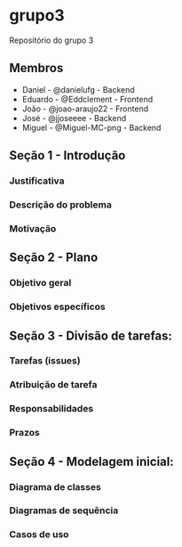 # grupo3
Repositório do grupo 3

## Membros 
* Daniel - @danielufg - Backend
* Eduardo - @Eddclement - Frontend
* João - @joao-araujo22 - Frontend
* José - @jjoseeee - Backend
* Miguel - @Miguel-MC-png - Backend

## Seção 1 - Introdução

### Justificativa

### Descrição do problema

### Motivação

## Seção 2 - Plano

### Objetivo geral 

### Objetivos específicos

## Seção 3 - Divisão de tarefas:

### Tarefas (issues)

### Atribuição de tarefa

### Responsabilidades 

### Prazos

## Seção 4 - Modelagem inicial: 

### Diagrama de classes 

### Diagramas de sequência

### Casos de uso
